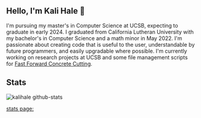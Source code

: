 ## Hello, I'm Kali Hale 👋

I'm pursuing my master's in Computer Science at UCSB, expecting to graduate in early 2024. I graduated from California Lutheran University with my bachelor's in Computer Science and a math minor in May 2022. I'm passionate about creating code that is useful to the user, understandable by future programmers, and easily upgradable where possible. I'm currently working on research projects at UCSB and some file management scripts for [Fast Forward Concrete Cutting](https://github.com/FastForwardConcreteCutting).

## Stats

![kalihale github-stats](https://stats.dooboo.io/api/github-stats?login=kalihale)

[stats page:](https://stats.dooboo.io/en)

